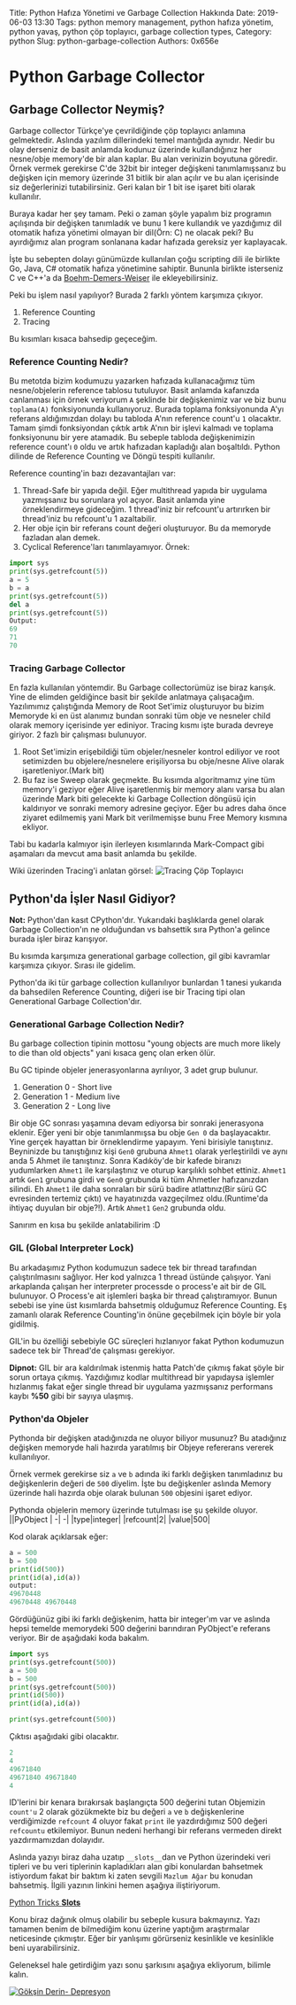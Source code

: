 Title: Python Hafıza Yönetimi ve Garbage Collection Hakkında
Date: 2019-06-03 13:30
Tags: python memory management, python hafıza yönetim, python yavaş, python çöp toplayıcı, garbage collection types,
Category: python
Slug: python-garbage-collection
Authors: 0x656e

# Python Garbage Collector

## Garbage Collector Neymiş?

Garbage collector Türkçe'ye çevrildiğinde çöp toplayıcı anlamına gelmektedir. Aslında yazılım dillerindeki temel mantığıda aynıdır. Nedir bu olay derseniz de basit anlamda kodunuz üzerinde kullandığınız her nesne/obje memory'de bir alan kaplar. Bu alan verinizin boyutuna göredir. Örnek vermek gerekirse C'de 32bit bir integer değişkeni tanımlamışsanız bu değişken için memory üzerinde 31 bitlik bir alan açılır ve bu alan içerisinde siz değerlerinizi tutabilirsiniz. Geri kalan bir 1 bit ise işaret biti olarak kullanılır.

Buraya kadar her şey tamam. Peki o zaman şöyle yapalım biz programın açılışında bir değişken tanımladık ve bunu 1 kere kullandık ve yazdığımız dil otomatik hafıza yönetimi olmayan bir dil(Örn: C) ne olacak peki? Bu ayırdığımız alan program sonlanana kadar hafızada gereksiz yer kaplayacak.

İşte bu sebepten dolayı günümüzde kullanılan çoğu scripting dili ile birlikte Go, Java, C# otomatik hafıza yönetimine sahiptir. Bununla birlikte isterseniz C ve C++'a da [Boehm-Demers-Weiser](https://github.com/ivmai/bdwgc) ile ekleyebilirsiniz.

Peki bu işlem nasıl yapılıyor? Burada 2 farklı yöntem karşımıza çıkıyor. 
1. Reference Counting
2. Tracing

Bu kısımları kısaca bahsedip geçeceğim. 

### Reference Counting Nedir?
Bu metotda bizim kodumuzu yazarken hafızada kullanacağımız tüm nesne/objelerin reference tablosu tutuluyor. Basit anlamda kafanızda canlanması için örnek veriyorum `A` şeklinde bir değişkenimiz var ve biz bunu `toplama(A)` fonksiyonunda kullanıyoruz. Burada toplama fonksiyonunda A'yı referans aldığımızdan dolayı bu tabloda A'nın reference count'u `1` olacaktır. Tamam şimdi fonksiyondan çıktık artık A'nın bir işlevi kalmadı ve toplama fonksiyonunu bir yere atamadık. Bu sebeple tabloda değişkenimizin reference count'ı `0` oldu ve artık hafızadan kapladığı alan boşaltıldı. Python dilinde de Reference Counting ve Döngü tespiti kullanılır.

Reference counting'in bazı dezavantajları var:
1. Thread-Safe bir yapıda değil. Eğer multithread yapıda bir uygulama yazmışsanız bu sorunlara yol açıyor. Basit anlamda yine örneklendirmeye gideceğim. 1 thread'iniz bir refcount'u artırırken bir thread'iniz bu refcount'u 1 azaltabilir.
2. Her obje için bir referans count değeri oluşturuyor. Bu da memoryde fazladan alan demek.
3. Cyclical Reference'ları tanımlayamıyor. 
Örnek:

```Python
import sys
print(sys.getrefcount(5))
a = 5
b = a
print(sys.getrefcount(5))
del a
print(sys.getrefcount(5))
Output:
69
71
70
```
### Tracing Garbage Collector
En fazla kullanılan yöntemdir.
Bu Garbage collectorümüz ise biraz karışık. Yine de elimden geldiğince basit bir şekilde anlatmaya çalışacağım. Yazılımımız çalıştığında Memory de Root Set'imiz oluşturuyor bu bizim Memoryde ki en üst alanımız bundan sonraki tüm obje ve nesneler child olarak memory içerisinde yer ediniyor. Tracing kısmı işte burada devreye giriyor. 2 fazlı bir çalışması bulunuyor.
1. Root Set'imizin erişebildiği tüm objeler/nesneler kontrol ediliyor ve root setimizden bu objelere/nesnelere erişiliyorsa bu obje/nesne Alive olarak işaretleniyor.(Mark bit)
2. Bu faz ise Sweep olarak geçmekte. Bu kısımda algoritmamız yine tüm memory'i geziyor eğer Alive işaretlenmiş bir memory alanı varsa bu alan üzerinde Mark biti gelecekte ki Garbage Collection döngüsü için kaldırıyor ve sonraki memory adresine geçiyor. Eğer bu adres daha önce ziyaret edilmemiş yani Mark bit verilmemişse bunu Free Memory kısmına ekliyor.

Tabi bu kadarla kalmıyor işin ilerleyen kısımlarında Mark-Compact gibi aşamaları da mevcut ama basit anlamda bu şekilde.

Wiki üzerinden Tracing'i anlatan görsel:
![Tracing Çöp Toplayıcı](https://upload.wikimedia.org/wikipedia/commons/thumb/1/1d/Animation_of_tri-color_garbage_collection.gif/330px-Animation_of_tri-color_garbage_collection.gif)


## Python'da İşler Nasıl Gidiyor?
**Not:** Python'dan kasıt CPython'dır.
Yukarıdaki başlıklarda genel olarak Garbage Collection'ın ne olduğundan vs bahsettik sıra Python'a gelince burada işler biraz karışıyor.

Bu kısımda karşımıza generational garbage collection, gil gibi kavramlar karşımıza çıkıyor. Sırası ile gidelim.

Python'da iki tür garbage collection kullanılıyor bunlardan 1 tanesi yukarıda da bahsedilen Reference Counting, diğeri ise bir Tracing tipi olan Generational Garbage Collection'dır.

### Generational Garbage Collection Nedir?

Bu garbage collection tipinin mottosu "young objects are much more likely to die than old objects" yani kısaca genç olan erken ölür. 

Bu GC tipinde objeler jenerasyonlarına ayrılıyor, 3 adet grup bulunur.
1. Generation 0 - Short live
2. Generation 1 - Medium live
3. Generation 2 - Long live


Bir obje GC sonrası yaşamına devam ediyorsa bir sonraki jenerasyona eklenir. Eğer yeni bir obje tanımlanmışsa bu obje `Gen 0` da başlayacaktır. 
Yine gerçek hayattan bir örneklendirme yapayım.
Yeni birisiyle tanıştınız. Beyninizde bu tanıştığınız kişi `Gen0` grubuna `Ahmet1` olarak yerleştirildi ve aynı anda 5 Ahmet ile tanıştınız. Sonra  Kadıköy'de bir kafede biranızı yudumlarken `Ahmet1` ile karşılaştınız ve oturup karşılıklı sohbet ettiniz. `Ahmet1` artık `Gen1` grubuna girdi ve `Gen0` grubunda ki tüm Ahmetler hafızanızdan silindi. Eh `Ahmet1` ile daha sonraları bir sürü badire atlattınız(Bir sürü GC evresinden tertemiz çıktı) ve hayatınızda vazgeçilmez oldu.(Runtime'da ihtiyaç duyulan bir obje?!). Artık `Ahmet1` `Gen2` grubunda oldu.

Sanırım en kısa bu şekilde anlatabilirim :D 

### GIL (Global Interpreter Lock)

Bu arkadaşımız Python kodumuzun sadece tek bir thread tarafından çalıştırılmasını sağlıyor. Her kod yalnızca 1 thread üstünde çalışıyor. Yani arkaplanda çalışan her interpreter processde o process'e ait bir de GIL bulunuyor. O Process'e ait işlemleri başka bir thread çalıştıramıyor. Bunun sebebi ise yine üst kısımlarda bahsetmiş olduğumuz Reference Counting. Eş zamanlı olarak Reference Counting'in önüne geçebilmek için böyle bir yola gidilmiş.

GIL'in bu özelliği sebebiyle GC süreçleri hızlanıyor fakat Python kodumuzun sadece tek bir Thread'de çalışması gerekiyor. 

**Dipnot:** GIL bir ara kaldırılmak istenmiş hatta Patch'de çıkmış fakat şöyle bir sorun ortaya çıkmış. Yazdığımız kodlar multithread bir yapıdaysa işlemler hızlanmış fakat eğer single thread bir uygulama yazmışsanız performans kaybı **%50** gibi bir sayıya ulaşmış.


### Python'da Objeler

Pythonda bir değişken atadığınızda ne oluyor biliyor musunuz? Bu atadığınız değişken memoryde hali hazırda yaratılmış bir Objeye refererans vererek kullanılıyor. 

Örnek vermek gerekirse siz `a` ve `b` adında iki farklı değişken tanımladınız bu değişkenlerin değeri de `500` diyelim. İşte bu değişkenler aslında Memory üzerinde hali hazırda obje olarak bulunan `500` objesini işaret ediyor. 

Pythonda objelerin memory üzerinde tutulması ise şu şekilde oluyor.
||PyObject
| -| -|
|type|integer|
|refcount|2|
|value|500|

Kod olarak açıklarsak eğer:
```python
a = 500
b = 500
print(id(500))
print(id(a),id(a)) 
output:
49670448
49670448 49670448
```

Gördüğünüz gibi iki farklı değişkenim, hatta bir integer'ım var ve aslında hepsi temelde memorydeki 500 değerini barındıran PyObject'e referans veriyor. Bir de aşağıdaki koda bakalım.

```python
import sys
print(sys.getrefcount(500))
a = 500
b = 500
print(sys.getrefcount(500))
print(id(500))
print(id(a),id(a))

print(sys.getrefcount(500))

```
Çıktısı aşağıdaki gibi olacaktır.
```python
2
4
49671840
49671840 49671840
4
```

ID'lerini bir kenara bırakırsak başlangıçta 500 değerini tutan Objemizin `count'u` 2 olarak gözükmekte biz bu değeri `a` ve `b` değişkenlerine verdiğimizde `refcount` 4 oluyor fakat `print` ile yazdırdığımız 500 değeri `refcountu` etkilemiyor. Bunun nedeni herhangi bir referans vermeden direkt yazdırmamızdan dolayıdır. 


Aslında yazıyı biraz daha uzatıp `__slots__`dan ve Python üzerindeki veri tipleri ve bu veri tiplerinin kapladıkları alan gibi konulardan bahsetmek istiyordum fakat bir baktım ki zaten sevgili `Mazlum Ağar` bu konudan bahsetmiş. İlgili yazının linkini hemen aşağıya iliştiriyorum.

[Python Tricks __Slots__](https://medium.com/@mazlumagar/python-tricks-1-slots-e0c9b04f4c5a)


Konu biraz dağınık olmuş olabilir bu sebeple kusura bakmayınız. Yazı tamamen benim de bilmediğim konu üzerine yaptığım araştırmalar neticesinde çıkmıştır. Eğer bir yanlışımı görürseniz kesinlikle ve kesinlikle beni uyarabilirsiniz. 

Geleneksel hale getirdiğim yazı sonu şarkısını aşağıya ekliyorum, bilimle kalın.

[![Gökşin Derin- Depresyon](https://img.youtube.com/vi/OYHsJ_h-noc/0.jpg)](https://www.youtube.com/watch?v=OYHsJ_h-noc)
